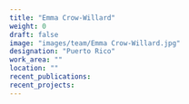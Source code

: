 ```yaml
---
title: "Emma Crow-Willard"
weight: 0
draft: false
image: "images/team/Emma Crow-Willard.jpg"
designation: "Puerto Rico"
work_area: ""
location: ""
recent_publications:
recent_projects:
---
```


